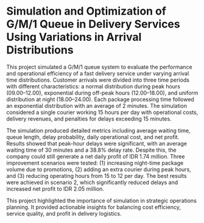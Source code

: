 # Simulation and Optimization of G/M/1 Queue in Delivery Services Using Variations in Arrival Distributions
This project simulated a G/M/1 queue system to evaluate the performance and operational efficiency of a fast delivery service under varying arrival time distributions. Customer arrivals were divided into three time periods with different characteristics: a normal distribution during peak hours (09.00–12.00), exponential during off-peak hours (12.00–18.00), and uniform distribution at night (18.00–24.00). Each package processing time followed an exponential distribution with an average of 2 minutes. The simulation considered a single courier working 15 hours per day with operational costs, delivery revenues, and penalties for delays exceeding 15 minutes.

The simulation produced detailed metrics including average waiting time, queue length, delay probability, daily operational cost, and net profit. Results showed that peak-hour delays were significant, with an average waiting time of 30 minutes and a 38.8% delay rate. Despite this, the company could still generate a net daily profit of IDR 1.74 million. Three improvement scenarios were tested: (1) increasing night-time package volume due to promotions, (2) adding an extra courier during peak hours, and (3) reducing operating hours from 15 to 12 per day. The best results were achieved in scenario 2, which significantly reduced delays and increased net profit to IDR 2.05 million.

This project highlighted the importance of simulation in strategic operations planning. It provided actionable insights for balancing cost efficiency, service quality, and profit in delivery logistics.
